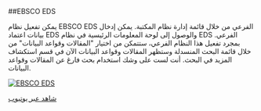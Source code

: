 ##EBSCO EDS

يمكن تفعيل نظام EBSCO EDS الفرعي من خلال قائمة إدارة نظام المكتبة. يمكن إدخال بيانات اعتماد EDS والوصول إلى لوحة المعلومات الرئيسية في نظام EDS الفرعي.
بمجرد تفعيل هذا النظام الفرعي، ستتمكن من اختيار "المقالات وقواعد البيانات" من خلال قائمة البحث المنسدلة وستظهر المقالات وقواعد البيانات الآن في قسم استكشاف المزيد في البحث.
أنت لست على وشك استخدام بحث فارغ عن المقالات وقواعد البيانات.

[![EBSCO EDS](/manual/images/EBSCO-EDS.jpg)](https://youtu.be/5jA8jZAClYg)

[شاهد عبر يوتيوب](https://youtu.be/5jA8jZAClYg)
